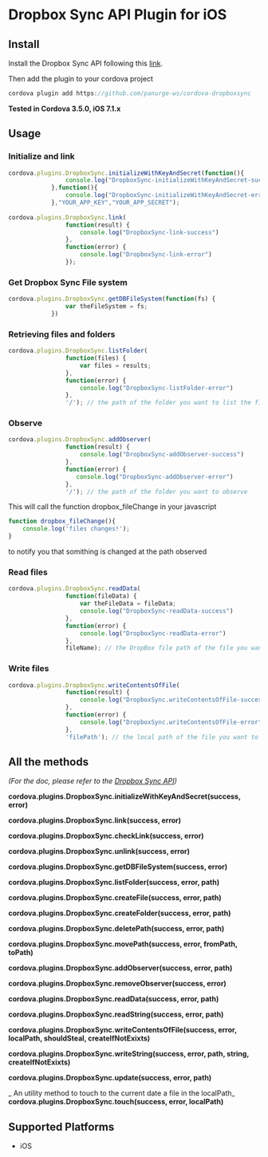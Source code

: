 Dropbox Sync API Plugin for iOS
======

## Install
Install the Dropbox Sync API following this [link](https://www.dropbox.com/developers/sync/sdks/ios).

Then add the plugin to your cordova project

```javascript
cordova plugin add https://github.com/panurge-ws/cordova-dropboxsync
```

**Tested in Cordova 3.5.0, iOS 7.1.x**

## Usage
### Initialize and link
```javascript
cordova.plugins.DropboxSync.initializeWithKeyAndSecret(function(){
                console.log("DropboxSync-initializeWithKeyAndSecret-success")
            },function(){
                console.log("DropboxSync-initializeWithKeyAndSecret-error")
            },"YOUR_APP_KEY","YOUR_APP_SECRET");
            
cordova.plugins.DropboxSync.link(
                function(result) {
                    console.log("DropboxSync-link-success")
                },
                function(error) {
                    console.log("DropboxSync-link-error")
                });
```
### Get Dropbox Sync File system
```javascript
cordova.plugins.DropboxSync.getDBFileSystem(function(fs) {
                var theFileSystem = fs;
            })
```
### Retrieving files and folders
```javascript
cordova.plugins.DropboxSync.listFolder(
                function(files) {
                    var files = results;
                },
                function(error) {
                    console.log("DropboxSync-listFolder-error")
                },
                '/'); // the path of the folder you want to list the files and folders 
```
### Observe
```javascript
cordova.plugins.DropboxSync.addObserver(
                function(result) {
                    console.log("DropboxSync-addObserver-success")
                },
                function(error) {
                   console.log("DropboxSync-addObserver-error")
                },
                '/'); // the path of the folder you want to observe
```
This will call the function dropbox_fileChange in your javascript
```javascript
function dropbox_fileChange(){
	console.log('files changes!');
}
```
to notify you that somithing is changed at the path observed
### Read files

```javascript
cordova.plugins.DropboxSync.readData(
                function(fileData) {
                	var theFileData = fileData;
                    console.log("DropboxSync-readData-success")
                },
                function(error) {
                    console.log("DropboxSync-readData-error")
                },
                fileName); // the DropBox file path of the file you want to read
```

### Write files 

```javascript
cordova.plugins.DropboxSync.writeContentsOfFile(
                function(result) {
                    console.log("DropboxSync.writeContentsOfFile-success")
                },
                function(error) {
                    console.log("DropboxSync.writeContentsOfFile-error")
                }, 
                'filePath'); // the local path of the file you want to upload to DropBox; 
```

## All the methods 
_(For the doc, please refer to the [Dropbox Sync API](https://www.dropbox.com/developers/sync/docs/ios))_

**cordova.plugins.DropboxSync.initializeWithKeyAndSecret(success, error)**

**cordova.plugins.DropboxSync.link(success, error)**

**cordova.plugins.DropboxSync.checkLink(success, error)**

**cordova.plugins.DropboxSync.unlink(success, error)**

**cordova.plugins.DropboxSync.getDBFileSystem(success, error)**

**cordova.plugins.DropboxSync.listFolder(success, error, path)**

**cordova.plugins.DropboxSync.createFile(success, error, path)**

**cordova.plugins.DropboxSync.createFolder(success, error, path)**

**cordova.plugins.DropboxSync.deletePath(success, error, path)**

**cordova.plugins.DropboxSync.movePath(success, error, fromPath, toPath)**

**cordova.plugins.DropboxSync.addObserver(success, error, path)**

**cordova.plugins.DropboxSync.removeObserver(success, error)**

**cordova.plugins.DropboxSync.readData(success, error, path)**

**cordova.plugins.DropboxSync.readString(success, error, path)**

**cordova.plugins.DropboxSync.writeContentsOfFile(success, error, localPath, shouldSteal, createIfNotExixts)**

**cordova.plugins.DropboxSync.writeString(success, error, path, string, createIfNotExixts)**

**cordova.plugins.DropboxSync.update(success, error, path)**

_ An utility method to touch to the current date a file in the localPath_
**cordova.plugins.DropboxSync.touch(success, error, localPath)**



Supported Platforms
-------------------

- iOS
